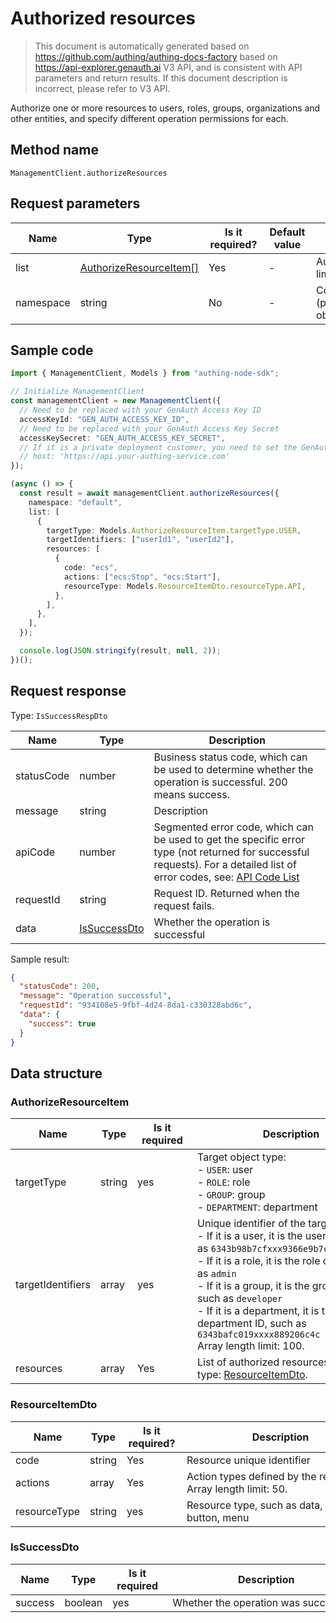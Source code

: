 # Authorized resources

<!--
Warning ⚠️:
Do not modify this document directly,
https://github.com/Authing/authing-docs-factory
Use this project to generate
-->

<LastUpdated />

> This document is automatically generated based on https://github.com/authing/authing-docs-factory based on https://api-explorer.genauth.ai V3 API, and is consistent with API parameters and return results. If this document description is incorrect, please refer to V3 API.

Authorize one or more resources to users, roles, groups, organizations and other entities, and specify different operation permissions for each.

## Method name

`ManagementClient.authorizeResources`

## Request parameters

| Name      | Type                                                         | <div style="width:80px">Is it required?</div> | <div style="width:60px">Default value</div> | <div style="width:300px">Description</div>                                                           | <div style="width:200px">Sample value</div> |
| --------- | ------------------------------------------------------------ | --------------------------------------------- | ------------------------------------------- | ---------------------------------------------------------------------------------------------------- | ------------------------------------------- |
| list      | <a href="#AuthorizeResourceItem">AuthorizeResourceItem[]</a> | Yes                                           | -                                           | Authorization resource list Array length limit: 10.                                                  |                                             |
| namespace | string                                                       | No                                            | -                                           | Code of the permission group (permission space). Do not pass to obtain the default permission group. | `default`                                   |

## Sample code

```ts
import { ManagementClient, Models } from "authing-node-sdk";

// Initialize ManagementClient
const managementClient = new ManagementClient({
  // Need to be replaced with your GenAuth Access Key ID
  accessKeyId: "GEN_AUTH_ACCESS_KEY_ID",
  // Need to be replaced with your GenAuth Access Key Secret
  accessKeySecret: "GEN_AUTH_ACCESS_KEY_SECRET",
  // If it is a private deployment customer, you need to set the GenAuth service domain name
  // host: 'https://api.your-authing-service.com'
});

(async () => {
  const result = await managementClient.authorizeResources({
    namespace: "default",
    list: [
      {
        targetType: Models.AuthorizeResourceItem.targetType.USER,
        targetIdentifiers: ["userId1", "userId2"],
        resources: [
          {
            code: "ecs",
            actions: ["ecs:Stop", "ecs:Start"],
            resourceType: Models.ResourceItemDto.resourceType.API,
          },
        ],
      },
    ],
  });

  console.log(JSON.stringify(result, null, 2));
})();
```

## Request response

Type: `IsSuccessRespDto`

| Name       | Type                                     | Description                                                                                                                                                                                                                                                                                                                                    |
| ---------- | ---------------------------------------- | ---------------------------------------------------------------------------------------------------------------------------------------------------------------------------------------------------------------------------------------------------------------------------------------------------------------------------------------------- |
| statusCode | number                                   | Business status code, which can be used to determine whether the operation is successful. 200 means success.                                                                                                                                                                                                                                   |
| message    | string                                   | Description                                                                                                                                                                                                                                                                                                                                    |
| apiCode    | number                                   | Segmented error code, which can be used to get the specific error type (not returned for successful requests). For a detailed list of error codes, see: [API Code List](https://api-explorer.genauth.ai/?tag=group/%E5%BC%80%E5%8F%91%E5%87%86%E5%A4%87#tag/%E5%BC%80%E5%8F%91%E5%87%86%E5%A4%87/%E9%94%99%E8%AF%AF%E5%A4%84%E7%90%86/apiCode) |
| requestId  | string                                   | Request ID. Returned when the request fails.                                                                                                                                                                                                                                                                                                   |
| data       | <a href="#IsSuccessDto">IsSuccessDto</a> | Whether the operation is successful                                                                                                                                                                                                                                                                                                            |

Sample result:

```json
{
  "statusCode": 200,
  "message": "Operation successful",
  "requestId": "934108e5-9fbf-4d24-8da1-c330328abd6c",
  "data": {
    "success": true
  }
}
```

## Data structure

### <a id="AuthorizeResourceItem"></a> AuthorizeResourceItem

| Name              | Type   | <div style="width:80px">Is it required</div> | <div style="width:300px">Description</div>                                                                                                                                                                                                                                                                                                                            | <div style="width:200px">Example value</div> |
| ----------------- | ------ | -------------------------------------------- | --------------------------------------------------------------------------------------------------------------------------------------------------------------------------------------------------------------------------------------------------------------------------------------------------------------------------------------------------------------------- | -------------------------------------------- |
| targetType        | string | yes                                          | Target object type:<br>- `USER`: user<br>- `ROLE`: role<br>- `GROUP`: group<br>- `DEPARTMENT`: department<br>                                                                                                                                                                                                                                                         | USER                                         |
| targetIdentifiers | array  | yes                                          | Unique identifier of the target object:<br>- If it is a user, it is the user's ID, such as `6343b98b7cfxxx9366e9b7c`<br>- If it is a role, it is the role code, such as `admin`<br>- If it is a group, it is the group code, such as `developer`<br>- If it is a department, it is the department ID, such as `6343bafc019xxxx889206c4c`<br> Array length limit: 100. | `["userId1","userId2"]`                      |
| resources         | array  | Yes                                          | List of authorized resources Nested type: <a href="#ResourceItemDto">ResourceItemDto</a>.                                                                                                                                                                                                                                                                             |                                              |

### <a id="ResourceItemDto"></a> ResourceItemDto

| Name         | Type   | <div style="width:80px">Is it required?</div> | <div style="width:300px">Description</div>                   | <div style="width:200px">Sample value</div> |
| ------------ | ------ | --------------------------------------------- | ------------------------------------------------------------ | ------------------------------------------- |
| code         | string | Yes                                           | Resource unique identifier                                   | `ecs`                                       |
| actions      | array  | Yes                                           | Action types defined by the resource Array length limit: 50. | `["ecs:Stop","ecs:Start"]`                  |
| resourceType | string | yes                                           | Resource type, such as data, API, button, menu               | DATA                                        |

### <a id="IsSuccessDto"></a> IsSuccessDto

| Name    | Type    | <div style="width:80px">Is it required</div> | <div style="width:300px">Description</div> | <div style="width:200px">Sample value</div> |
| ------- | ------- | -------------------------------------------- | ------------------------------------------ | ------------------------------------------- |
| success | boolean | yes                                          | Whether the operation was successful       | `true`                                      |
